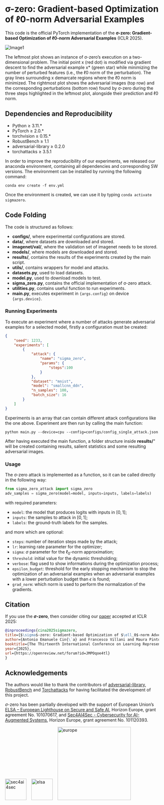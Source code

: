 # σ-zero: Gradient-based Optimization of ℓ0-norm Adversarial Examples

This code is the official PyTorch implementation of the **σ-zero: Gradient-based Optimization of ℓ0-norm Adversarial Examples** (ICLR 2025). 

![Image1](git_images/sigma-zero_optimization.jpg)

The leftmost plot shows an instance of σ-zero’s execution on a two-dimensional problem. The initial point x (red dot) is modified via gradient descent to find the adversarial example x* (green star) while minimizing the number of perturbed features (i.e., the ℓ0 norm of the perturbation). The gray lines surrounding x demarcate regions where the ℓ0 norm is minimized. The rightmost plot shows the adversarial images (top row) and the corresponding perturbations (bottom row) found by σ-zero during the three steps highlighted in the leftmost plot, alongside their prediction and ℓ0 norm.
## Dependencies and Reproducibility

- Python ≥ 3.11.*
- PyTorch ≥ 2.0.*
- torchvision ≥ 0.15.*
- RobustBench ≥ 1.1
- adversarial-library ≥ 0.2.0
- torchattacks ≥ 3.5.1

In order to improve the reproducibility of our experiments, we released our anaconda environment, containing all dependencies and corresponding SW versions. 
The environment can be installed by running the following command: 

```shell
conda env create -f env.yml
```
Once the environment is created, we can use it by typing `conda activate sigmazero`.

## Code Folding

The code is structured as follows: 

- **configs/**, where experimental configurations are stored.
- **data/**, where datasets are downloaded and stored.
- **imagenet/val/**, where the validation set of imagenet needs to be stored.
- **models/**, where models are downloaded and stored.
- **results/**, contains the results of the experiments created by the main script.
- **utils/**, contains wrappers for model and attacks.
- **datasets.py**, used to load datasets.
- **model.py**, used to download models to test.
- **sigma_zero.py**, contains the official implementation of σ-zero attack.
- **utilities.py**, contains useful function to run experiments.
- **main.py**, executes experiment in `{args.config}` on device `{args.device}`.


### Running Experiments 
To execute an experiment where a number of attacks generate adversarial examples for a selected model, firstly a configuration must be created:
```json
{
    "seed": 1233,
    "experiments": [
        {
            "attack": {
                "name": "sigma_zero",
                "params": {
                    "steps":100
                }
            },
            "dataset": "mnist",
            "model": "smallcnn_ddn",
            "n_samples": 100,
            "batch_size": 16
        }
    ]
}
```
Experiments is an array that can contain different attack configurations like the one above.
Experiment are then run by calling the main function:
```shell
python main.py --device=cpu --config=configs/config_single_attack.json
```
After having executed the main function, a folder structure inside **results/**" will be created containing
results, salient statistics and some resulting adversarial images.

### Usage
The σ-zero attack is implemented as a function, so it can be called directly in the following way:
```python
from sigma_zero_attack import sigma_zero
adv_samples = sigma_zero(model=model, inputs=inputs, labels=labels)
```
with required parameters:
- `model`: the model that produces logits with inputs in $[0, 1]$;
- `inputs`: the samples to attack in $[0, 1]$;
- `labels`: the ground-truth labels for the samples.

and more which are optional:
- `steps`: number of iteration steps made by the attack;
- `lr`: learning rate parameter for the optimizer;
- `sigma`: $\sigma$ parameter for the $\ell_0$-norm approximation;
- `threshold`: initial value for the dynamic thresholding;
- `verbose`: flag used to show informations during the optimization process;
- `epsilon_budget`: threshold for the early stopping mechanism to stop the optimization of an adversarial examples when an adversarial examples with a lower perturbation budget than $\epsilon$ is found;
- `grad_norm`: which norm is used to perform the normalization of the gradients.

## Citation

If you use the **$\sigma$-zero**, then consider citing our [paper](https://arxiv.org/pdf/2402.01879) accepted at ICLR 2025:

```bibtex
@inproceedings{cina2025sigmazero,
title={$\sigma$-zero: Gradient-based Optimization of $\ell_0$-norm Adversarial Examples},
author={Antonio Emanuele Cin{\`a} and Francesco Villani and Maura Pintor and Lea Sch{\"o}nherr and Battista Biggio and Marcello Pelillo},
booktitle={The Thirteenth International Conference on Learning Representations},
year={2025},
url={https://openreview.net/forum?id=JMPOqoe4tl}
}
```

## Acknowledgements
The authors would like to thank the contributors of [adversarial-library](https://github.com/jeromerony/adversarial-library), [RobustBench](https://github.com/RobustBench/robustbench) and [Torchattacks](https://github.com/Harry24k/adversarial-attacks-pytorch) for having facilitated the development of this project.

$\sigma$-zero has been partially developed with the support of European Union’s [ELSA – European Lighthouse on Secure and Safe AI](https://elsa-ai.eu), Horizon Europe, grant agreement No. 101070617, and [Sec4AI4Sec - Cybersecurity for AI-Augmented Systems](https://www.sec4ai4sec-project.eu), Horizon Europe, grant agreement No. 101120393.

<img src="git_images/sec4AI4sec.png" alt="sec4ai4sec" style="width:70px;"/> &nbsp;&nbsp; 
<img src="git_images/elsa.jpg" alt="elsa" style="width:70px;"/> &nbsp;&nbsp; 
<img src="git_images/FundedbytheEU.png" alt="europe" style="width:240px;" />



